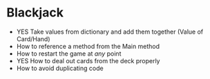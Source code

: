 # Blackjack

- YES Take values from dictionary and add them together (Value of Card/Hand)
- How to reference a method from the Main method
- How to restart the game at _any_ point
- YES How to deal out cards from the deck properly
- How to avoid duplicating code
